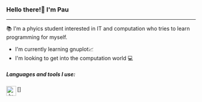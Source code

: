 ### Hello there!:wave: I'm Pau

 ___

:books: I'm a phyics student interested in IT and computation who tries to learn programming for myself.

- I'm currently learning gnuplot:chart_with_upwards_trend:
- I'm looking to get into the computation world :computer:

##### Languages and tools I use:

[<img align="left" alt="Jupyter logo" width="26px" src="C:\Users\pfarg\OneDrive\Imágenes\Github images\Jupyter logo.png" />]

